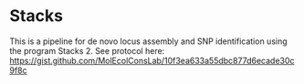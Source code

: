 # Stacks
This is a pipeline for de novo locus assembly and SNP identification using the program Stacks 2.
See protocol here: https://gist.github.com/MolEcolConsLab/10f3ea633a55dbc877d6ecade30c9f8c

